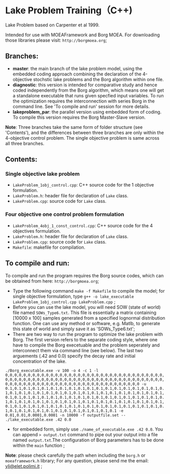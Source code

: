 Lake Problem Training（C++)
===========
Lake Problem based on Carpenter et al 1999.

Intended for use with MOEAFramework and Borg MOEA. For downloading those libraries please visit: `http://borgmoea.org`;

## Branches: 
* **master**: the main branch of the lake problem model, using the embedded coding approach combining the declaration of the 4-objective stochstic lake problems and the Borg algorithm within one file. 
* **diagnostic**: this version is intended for comparative study and hence coded independently from the Borg algorithm, which means one will get a standalone executable that runs given specfied input variables. To run the optimization requires the interconnection with series Borg in the command line. See 'To compile and run' session for more details.
* **lakeproblem_par**: the parallel version using embedded form of coding. To compile this version requires the Borg Master-Slave version. 

**Note**: 
Three branches take the same form of folder structure (see 'Contents'), and the differences between three branches are only within the 4-objective control problem. The single objective problem is same across all three branches. 

## Contents:
### Single objective lake problem
* `LakeProblem_1obj_control.cpp`: C++ source code for the 1 objective formulation.
* `LakeProblem.h`: header file for declaration of `Lake` class.
* `LakeProblem.cpp`: source code for `Lake` class.

### Four objective one control problem formulation
* `LakeProblem_4obj_1_const_control.cpp`: C++ source code for the 4 objectives formulation.
* `LakeProblem.h`: header file for declaration of `Lake` class.
* `LakeProblem.cpp`: source code for `Lake` class. 
* `Makefile`: makefile for compilation. 

## To compile and run:
To compile and run the program requires the Borg source codes, which can be obtained from here: `http://borgmoea.org`;

* Type the following command `make -f Makefile` to compile the model; for single objective formulation, type `g++ -o lake_executable LakeProblem_1obj_control.cpp LakeProblem.cpp` ;
* Before you can use the lake model, you will need SOW (state of world) file named `SOWs_Type6.txt`.  This file is essentially a matrix containing [10000 x 100] samples generated from a specified lognormal distribution function. One can use any method or software, e.g. Matlb, to generate this state of world and simply save it as 'SOWs_Type6.txt';
* There are two way to run the program to optimize the lake problem with Borg. The first version refers to the separate coding style, where one have to compile the Borg execetuable and the problem seperately and interconnect them via command line (see below). The last two arguements (.42 and 0.0) specify the decay rate and initial concentration of the lake.

`./Borg_executable.exe -v 100 -o 4 -c 1 -l 0,0,0,0,0,0,0,0,0,0,0,0,0,0,0,0,0,0,0,0,0,0,0,0,0,0,0,0,0,0,0,0,0,0,0,0,0,0,0,0,0,0,0,0,0,0,0,0,0,0,0,0,0,0,0,0,0,0,0,0,0,0,0,0,0,0,0,0,0,0,0,0,0,0,0,0,0,0,0,0,0,0,0,0,0,0,0,0,0,0,0,0,0,0,0,0,0,0,0,0 -u 0.1,0.1,0.1,0.1,0.1,0.1,0.1,0.1,0.1,0.1,0.1,0.1,0.1,0.1,0.1,0.1,0.1,0.1,0.1,0.1,0.1,0.1,0.1,0.1,0.1,0.1,0.1,0.1,0.1,0.1,0.1,0.1,0.1,0.1,0.1,0.1,0.1,0.1,0.1,0.1,0.1,0.1,0.1,0.1,0.1,0.1,0.1,0.1,0.1,0.1,0.1,0.1,0.1,0.1,0.1,0.1,0.1,0.1,0.1,0.1,0.1,0.1,0.1,0.1,0.1,0.1,0.1,0.1,0.1,0.1,0.1,0.1,0.1,0.1,0.1,0.1,0.1,0.1,0.1,0.1,0.1,0.1,0.1,0.1,0.1,0.1,0.1,0.1,0.1,0.1,0.1,0.1,0.1,0.1,0.1,0.1,0.1,0.1,0.1,0.1 -e 0.01,0.01,0.0001,0.0001 -n 10000 -f outputfile.set -- ./lake_executable.exe .42 0.0`

* for embedded form, simply use `./name_of_executable.exe .42 0.0`. You can append `> output.txt` command to pipe out your output into a file named `output.txt`.The configuration of Borg parameters has to be done within the `main` function ;
 
**Note**: please check carefully the path when including the `borg.h` or `moeaframework.h` library; For any question, please send me the email: yli@elet.polimi.it ;
